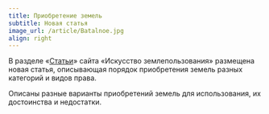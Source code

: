 ```yaml
---
title: Приобретение земель 
subtitle: Новая статья
image_url: /article/Batalnoe.jpg       
align: right  
---
```


В разделе «[Статьи](https://kadinfo.ru/articles/2024-07-11-sostav/)» сайта «Искусство землепользования» размещена новая статья, описывающая порядок приобретения земель разных категорий и видов права. 

Описаны разные варианты приобретений земель для использования, их достоинства и недостатки.
